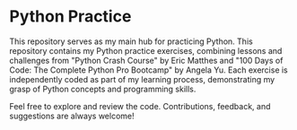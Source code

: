 # Python Practice

This repository serves as my main hub for practicing Python.
This repository contains my Python practice exercises, combining lessons and challenges from "Python Crash Course" by Eric Matthes and "100 Days of Code: The Complete Python Pro Bootcamp" by Angela Yu. Each exercise is independently coded as part of my learning process, demonstrating my grasp of Python concepts and programming skills.

Feel free to explore and review the code. Contributions, feedback, and suggestions are always welcome!

